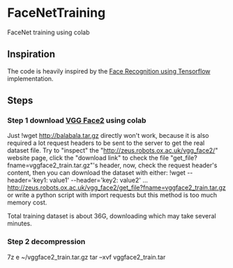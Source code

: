 # FaceNetTraining
FaceNet training using colab
## Inspiration
The code is heavily inspired by the [Face Recognition using Tensorflow](https://github.com/davidsandberg/facenet#inspiration) implementation.

## Steps
### Step 1 download [VGG Face2](http://zeus.robots.ox.ac.uk/vgg_face2/) using colab
Just !wget http://balabala.tar.gz directly won't work, because it is also required a lot request headers to be sent to the server to get the real dataset file. Try to "inspect" the "http://zeus.robots.ox.ac.uk/vgg_face2/" website page, click the "download link" to check the file "get_file?fname=vggface2_train.tar.gz"'s header, now, check the request header's content, then you can download the dataset with either:
!wget --header='key1: value1' --header='key2: value2' ... http://zeus.robots.ox.ac.uk/vgg_face2/get_file?fname=vggface2_train.tar.gz
or write a python script with import requests but this method is too much memory cost.

Total training dataset is about 36G, downloading which may take several minutes.

### Step 2 decompression
7z e ~/vggface2_train.tar.gz
tar –xvf vggface2_train.tar
